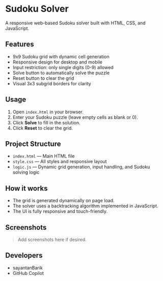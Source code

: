 # Sudoku Solver

A responsive web-based Sudoku solver built with HTML, CSS, and JavaScript.

## Features
- 9x9 Sudoku grid with dynamic cell generation
- Responsive design for desktop and mobile
- Input restriction: only single digits (0-9) allowed
- Solve button to automatically solve the puzzle
- Reset button to clear the grid
- Visual 3x3 subgrid borders for clarity

## Usage
1. Open `index.html` in your browser.
2. Enter your Sudoku puzzle (leave empty cells as blank or 0).
3. Click **Solve** to fill in the solution.
4. Click **Reset** to clear the grid.

## Project Structure
- `index.html` — Main HTML file
- `style.css` — All styles and responsive layout
- `logic.js` — Dynamic grid generation, input handling, and Sudoku solving logic

## How it works
- The grid is generated dynamically on page load.
- The solver uses a backtracking algorithm implemented in JavaScript.
- The UI is fully responsive and touch-friendly.

## Screenshots
> Add screenshots here if desired.

## Developers
- sayantanBarik
- GitHub Copilot

